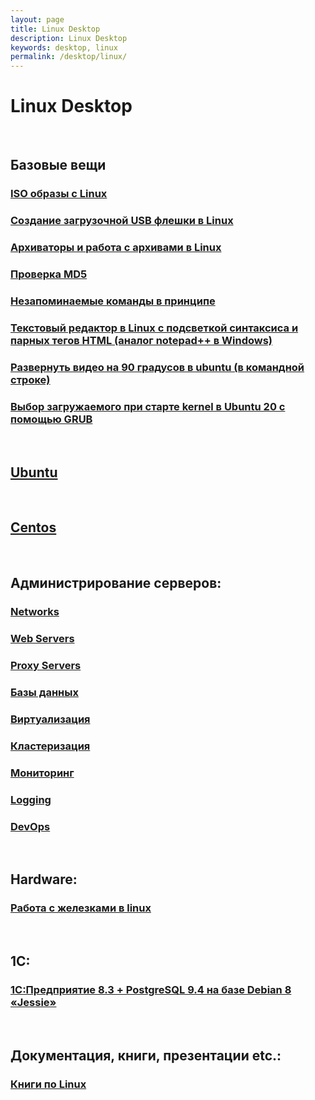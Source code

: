 ```yaml
---
layout: page
title: Linux Desktop
description: Linux Desktop
keywords: desktop, linux
permalink: /desktop/linux/
---
```


# Linux Desktop

<br/>

## Базовые вещи

### [ISO образы с Linux](/desktop/linux/distribs/)

### [Создание загрузочной USB флешки в Linux](/desktop/linux/linux-live-usb-flash/)

### [Архиваторы и работа с архивами в Linux](/desktop/linux/archives/)

### [Проверка MD5](/desktop/linux/md5/)

### [Незапоминаемые команды в принципе](/desktop/linux/commands/)

### [Текстовый редактор в Linux с подсветкой синтаксиса и парных тегов HTML (аналог notepad++ в Windows)](/desktop/linux/code/editors/)

### [Развернуть видео на 90 градусов в ubuntu (в командной строке)](/desktop/linux/editors/)

### [Выбор загружаемого при старте kernel в Ubuntu 20 с помощью GRUB](/desktop/linux/grub/)

<br/>

## [Ubuntu](/desktop/linux/ubuntu/)

<br/>

## [Centos](/desktop/linux/centos/)

<br/>

## Администрирование серверов:

### [Networks](/desktop/linux/networks/)

### [Web Servers](/webservers/)

### [Proxy Servers](/linux/proxy/)

### [Базы данных](/databases/)

### [Виртуализация](/virtual/)

### [Кластеризация](/linux/clustering/)

### [Мониторинг](/monitoring/)

### [Logging](/adm/logging/)

### [DevOps](/devops/)

<br/>

## Hardware:

### [Работа с железками в linux](/desktop/linux/hardware/)

<br/>

## 1C:

### [1С:Предприятие 8.3 + PostgreSQL 9.4 на базе Debian 8 «Jessie»](http://nixway.org/2015/11/10/1c-predpriyatie-8-3+postgresql-na-baze-debian-8-jessie/)

<br/>

## Документация, книги, презентации etc.:

### [Книги по Linux](/desktop/linux/books/)
